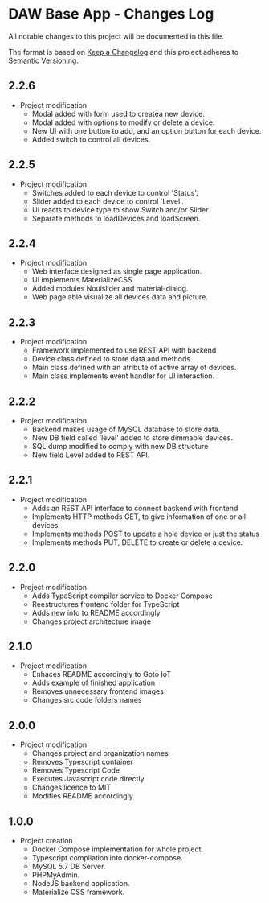 # DAW Base App - Changes Log

All notable changes to this project will be documented in this file.

The format is based on [Keep a Changelog](http://keepachangelog.com/) and this project adheres to [Semantic Versioning](http://semver.org/).


## 2.2.6
* Project modification
    * Modal added with form used to createa new device.
    * Modal added with options to modify or delete a device.
    * New UI with one button to add, and an option button for each device.
    * Added switch to control all devices.

## 2.2.5
* Project modification
    * Switches added to each device to control 'Status'.
    * Slider added to each device to control 'Level'.
    * UI reacts to device type to show Switch and/or Slider.
    * Separate methods to loadDevices and loadScreen.

## 2.2.4
* Project modification
    * Web interface designed as single page application.
    * UI implements MaterializeCSS
    * Added modules Nouislider and material-dialog.
    * Web page able visualize all devices data and picture.

## 2.2.3
* Project modification
    * Framework implemented to use REST API with backend
    * Device class defined to store data and methods.
    * Main class defined with an atribute of active array of devices.
    * Main class implements event handler for UI interaction.

## 2.2.2
* Project modification
    * Backend makes usage of MySQL database to store data.
    * New DB field called 'level' added to store dimmable devices.
    * SQL dump modified to comply with new DB structure
    * New field Level added to REST API.

## 2.2.1
* Project modification
    * Adds an REST API interface to connect backend with frontend
    * Implements HTTP methods GET, to give information of one or all devices.
    * Implements methods POST to update a hole device or just the status
    * Implements methods PUT, DELETE to create or delete a device.

## 2.2.0

* Project modification
    * Adds TypeScript compiler service to Docker Compose
    * Reestructures frontend folder for TypeScript
    * Adds new info to README accordingly
    * Changes project architecture image

## 2.1.0

* Project modification
    * Enhaces README accordingly to Goto IoT
    * Adds example of finished application
    * Removes unnecessary frontend images
    * Changes src code folders names

## 2.0.0

* Project modification
    * Changes project and organization names
    * Removes Typescript container
    * Removes Typescript Code
    * Executes Javascript code directly
    * Changes licence to MIT
    * Modifies README accordingly

## 1.0.0

* Project creation
    * Docker Compose implementation for whole project.
    * Typescript compilation into docker-compose.
    * MySQL 5.7 DB Server.
    * PHPMyAdmin.
    * NodeJS backend application.
    * Materialize CSS framework.
